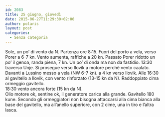 ```yaml
---
id: 2083
title: 25 giugno, giovedì
date: 2015-06-27T11:29:30+02:00
author: polaris
layout: post
categories:
  - Senza categoria
---
```

Sole, un po&#8217; di vento da N. Partenza ore 8:15. Fuori del porto a vela, verso Porer a 6-7 kn. Vento aumenta, raffiche a 20 kn. Passato Porer ridotto un po&#8217; il genoa, randa piena, 7 kn. Un po&#8217; di onda ma non da fastidio. 13:30 traverso Unje. Si prosegue verso Ilovik a motore perchè vento caalato. Davanti a Lussino messo a vela (NW 6-7 kn). a 4 kn verso Ilovik. Alle 16:30 al gavitello a Ilovik, con vento rinforzato (13-15 kn da N). Raddoppiato cima ormeggio gavitello.  
18:30 vento ancora forte (15 kn da N).  
Olio motore ok, sentine ok, il generatore carica alla grande. Gavitello 180 kune. Secondo gli ormeggiatori non bisogna attaccarsi alla cima bianca alla base del gavitello, ma all&#8217;anello superiore, con 2 cime, una in tiro e l&#8217;altra lasca.